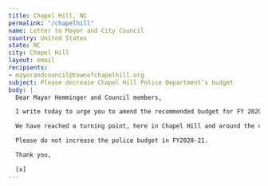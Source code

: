 ```yaml
---
title: Chapel Hill, NC
permalink: "/chapelhill"
name: Letter to Mayor and City Council
country: United States
state: NC
city: Chapel Hill
layout: email
recipients:
- mayorandcouncil@townofchapelhill.org
subject: Please decrease Chapel Hill Police Department’s budget
body: |
  Dear Mayor Hemminger and Council members,

  I write today to urge you to amend the recommended budget for FY 2020-21. In light of the continued devaluation of Black life in this country, I am disappointed to see that my town plans to increase the police budget in the coming year.

  We have reached a turning point, here in Chapel Hill and around the country. We may choose to divert funds from an increasingly militarized police force and invest in community education, health, and employment. Or we may increase already sizable budgets and escalate the terror Black Americans face on our streets. I hope you all will choose the former.

  Please do not increase the police budget in FY2020-21.

  Thank you,

  [x]
---
```


